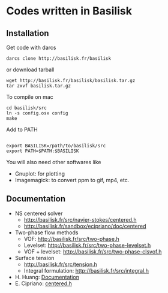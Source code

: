 # Codes written in Basilisk

## Installation

Get code with darcs

```shell
darcs clone http://basilisk.fr/basilisk
```

or download tarball

```shell
wget http://basilisk.fr/basilisk/basilisk.tar.gz
tar zxvf basilisk.tar.gz
```

To compile on mac

```shell
cd basilisk/src
ln -s config.osx config
make
```

Add to PATH

```shell

export BASILISK=/path/to/basilisk/src
export PATH=$PATH:$BASILISK
```

You will also need other softwares like

* Gnuplot: for plotting
* Imagemagick: to convert ppm to gif, mp4, etc.

## Documentation

* NS centered solver
  * http://basilisk.fr/src/navier-stokes/centered.h
  * http://basilisk.fr/sandbox/ecipriano/doc/centered
* Two-phase flow methods
  * VOF: http://basilisk.fr/src/two-phase.h
  * Levelset: http://basilisk.fr/src/two-phase-levelset.h
  * VOF + levelset: http://basilisk.fr/src/two-phase-clsvof.h
* Surface tension
  * http://basilisk.fr/src/tension.h
  * Integral formulation: http://basilisk.fr/src/integral.h
* H. Huang: [Documentation](https://github.com/Langford-H/Basilisk-Documentation)
* E. Cipriano: [centered.h](http://basilisk.fr/sandbox/ecipriano/doc/centered)
